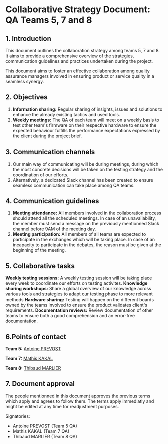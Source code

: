 # Collaborative Strategy Document: QA Teams 5, 7 and 8

## 1. Introduction

This document outlines the collaboration strategy among teams 5, 7 and 8. It aims to provide a comprehensive overview of the strategies, communication guidelines and practices undertaken during the project. 

This document aims to foster an effective collaboration among quality assurance managers involved in ensuring product or service quality in a seamless synergy.

## 2. Objectives

1. **Information sharing:** Regular sharing of insights, issues and solutions to enhance the already existing tactics and used tools.
2. **Weekly meetings:** The QA of each team will meet on a weekly basis to test other team's firmware on their respective hardware to ensure the expected behaviour fulfills the performance expectations expressed by the client during the project brief.

## 3. Communication channels

1. Our main way of communicating will be during meetings, during which the most concrete decisions will be taken on the testing strategy and the coordination of our efforts.
2. Alternatively, a dedicated Slack channel has been created to ensure seamless communication can take place among QA teams.

## 4. Communication guidelines

1. **Meeting attendance:** All members involved in the collaboration process should attend all the scheduled meetings. In case of an unavailability, the member must send a message on the previously mentionned Slack channel before 9AM of the meeting day.
2. **Meeting participation:** All members of all teams are expected to participate in the exchanges which will be taking place. In case of an incapacity to participate in the debates, the reason must be given at the beginning of the meeting.

## 5. Collaborative tasks

**Weekly testing sessions:** A weekly testing session will be taking place every week to coordinate our efforts on testing activites.
**Knowledge sharing workshops:** Share a global overview of our knowledge across various tools and strategies to adapt our testing phase to more relevant methods
**Hardware sharing:** Testing will happen on the different boards owned by the teams involved to ensure the product validates client's requirements.
**Documentation reviews:** Review documentation of other teams to ensure both a good comprehension and an error-free documentation.

## 6.Points of contact

**Team 5:** [Antoine PREVOST](https://github.com/TechXplorerFR)

**Team 7:** [Mathis KAKAL](https://github.com/mathiskakal)

**Team 8:** [Thibaud MARLIER](https://github.com/Biohazardyee)

## 7. Document approval

The people mentionned in this document approves the previous terms which apply and agrees to follow them. The terms apply immediatly and might be edited at any time for readjustment purposes.

Signatories:

- Antoine PREVOST (Team 5 QA)
- Mathis KAKAL (Team 7 QA)
- Thibaud MARLIER (Team 8 QA)
